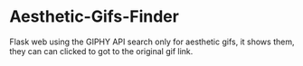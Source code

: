 # Aesthetic-Gifs-Finder
Flask web using the GIPHY API search only for aesthetic gifs, it shows them, they can can clicked to got to the original gif link.


